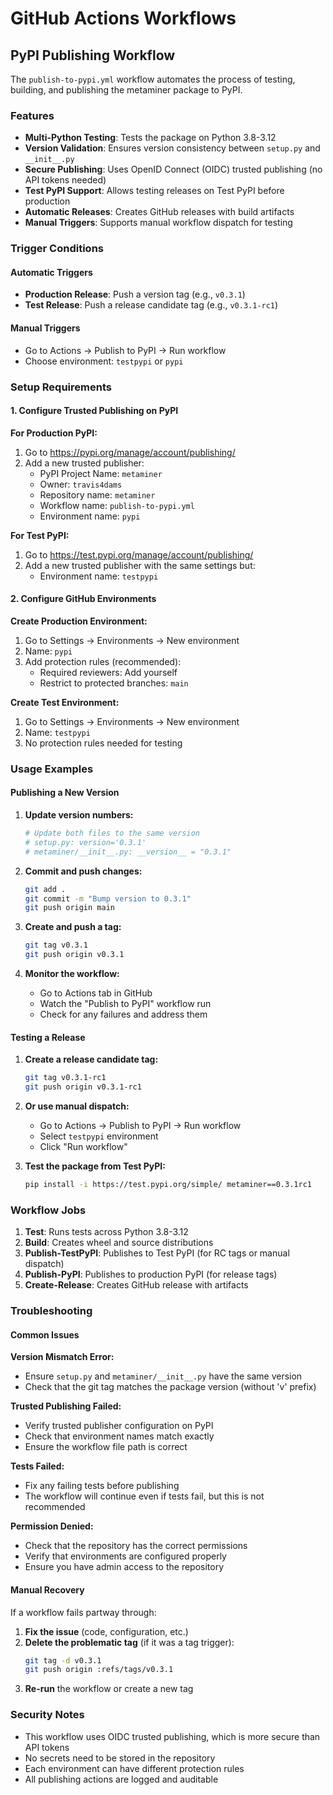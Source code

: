 # GitHub Actions Workflows

## PyPI Publishing Workflow

The `publish-to-pypi.yml` workflow automates the process of testing, building, and publishing the metaminer package to PyPI.

### Features

- **Multi-Python Testing**: Tests the package on Python 3.8-3.12
- **Version Validation**: Ensures version consistency between `setup.py` and `__init__.py`
- **Secure Publishing**: Uses OpenID Connect (OIDC) trusted publishing (no API tokens needed)
- **Test PyPI Support**: Allows testing releases on Test PyPI before production
- **Automatic Releases**: Creates GitHub releases with build artifacts
- **Manual Triggers**: Supports manual workflow dispatch for testing

### Trigger Conditions

#### Automatic Triggers
- **Production Release**: Push a version tag (e.g., `v0.3.1`)
- **Test Release**: Push a release candidate tag (e.g., `v0.3.1-rc1`)

#### Manual Triggers
- Go to Actions → Publish to PyPI → Run workflow
- Choose environment: `testpypi` or `pypi`

### Setup Requirements

#### 1. Configure Trusted Publishing on PyPI

**For Production PyPI:**
1. Go to https://pypi.org/manage/account/publishing/
2. Add a new trusted publisher:
   - PyPI Project Name: `metaminer`
   - Owner: `travis4dams`
   - Repository name: `metaminer`
   - Workflow name: `publish-to-pypi.yml`
   - Environment name: `pypi`

**For Test PyPI:**
1. Go to https://test.pypi.org/manage/account/publishing/
2. Add a new trusted publisher with the same settings but:
   - Environment name: `testpypi`

#### 2. Configure GitHub Environments

**Create Production Environment:**
1. Go to Settings → Environments → New environment
2. Name: `pypi`
3. Add protection rules (recommended):
   - Required reviewers: Add yourself
   - Restrict to protected branches: `main`

**Create Test Environment:**
1. Go to Settings → Environments → New environment
2. Name: `testpypi`
3. No protection rules needed for testing

### Usage Examples

#### Publishing a New Version

1. **Update version numbers:**
   ```bash
   # Update both files to the same version
   # setup.py: version='0.3.1'
   # metaminer/__init__.py: __version__ = "0.3.1"
   ```

2. **Commit and push changes:**
   ```bash
   git add .
   git commit -m "Bump version to 0.3.1"
   git push origin main
   ```

3. **Create and push a tag:**
   ```bash
   git tag v0.3.1
   git push origin v0.3.1
   ```

4. **Monitor the workflow:**
   - Go to Actions tab in GitHub
   - Watch the "Publish to PyPI" workflow run
   - Check for any failures and address them

#### Testing a Release

1. **Create a release candidate tag:**
   ```bash
   git tag v0.3.1-rc1
   git push origin v0.3.1-rc1
   ```

2. **Or use manual dispatch:**
   - Go to Actions → Publish to PyPI → Run workflow
   - Select `testpypi` environment
   - Click "Run workflow"

3. **Test the package from Test PyPI:**
   ```bash
   pip install -i https://test.pypi.org/simple/ metaminer==0.3.1rc1
   ```

### Workflow Jobs

1. **Test**: Runs tests across Python 3.8-3.12
2. **Build**: Creates wheel and source distributions
3. **Publish-TestPyPI**: Publishes to Test PyPI (for RC tags or manual dispatch)
4. **Publish-PyPI**: Publishes to production PyPI (for release tags)
5. **Create-Release**: Creates GitHub release with artifacts

### Troubleshooting

#### Common Issues

**Version Mismatch Error:**
- Ensure `setup.py` and `metaminer/__init__.py` have the same version
- Check that the git tag matches the package version (without 'v' prefix)

**Trusted Publishing Failed:**
- Verify trusted publisher configuration on PyPI
- Check that environment names match exactly
- Ensure the workflow file path is correct

**Tests Failed:**
- Fix any failing tests before publishing
- The workflow will continue even if tests fail, but this is not recommended

**Permission Denied:**
- Check that the repository has the correct permissions
- Verify that environments are configured properly
- Ensure you have admin access to the repository

#### Manual Recovery

If a workflow fails partway through:

1. **Fix the issue** (code, configuration, etc.)
2. **Delete the problematic tag** (if it was a tag trigger):
   ```bash
   git tag -d v0.3.1
   git push origin :refs/tags/v0.3.1
   ```
3. **Re-run** the workflow or create a new tag

### Security Notes

- This workflow uses OIDC trusted publishing, which is more secure than API tokens
- No secrets need to be stored in the repository
- Each environment can have different protection rules
- All publishing actions are logged and auditable
